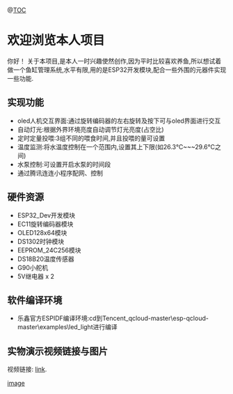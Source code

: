 
@[TOC](鱼缸管理系统)

# 欢迎浏览本人项目

你好！ 关于本项目,是本人一时兴趣使然创作,因为平时比较喜欢养鱼,所以想试着做一个鱼缸管理系统,水平有限,用的是ESP32开发模块,配合一些外围的元器件实现一些功能.

## 实现功能
- oled人机交互界面:通过旋转编码器的左右旋转及按下可与oled界面进行交互
- 自动灯光:根据外界环境亮度自动调节灯光亮度(占空比)
- 定时定量投喂:3组不同的喂食时间,并且投喂的量可设置
- 温度监测:将水温度控制在一个范围内,设置其上下限(如26.3℃~~~29.6℃之间)
- 水泵控制:可设置开启水泵的时间段
- 通过腾讯连连小程序配网、控制

## 硬件资源
- ESP32_Dev开发模块
- EC11旋转编码器模块
- OLED128x64模块
- DS1302时钟模块
- EEPROM_24C256模块
- DS18B20温度传感器
- G90小舵机
- 5V继电器 x 2

## 软件编译环境
- 乐鑫官方ESPIDF编译环境:cd到Tencent_qcloud-master\esp-qcloud-master\examples\led_light进行编译

## 实物演示视频链接与图片

视频链接: [link](https://www.csdn.net/).

[image](https://github.com/MattDamon1/ESP32FishTankManagementSystem/blob/main/esp-qcloud-master/examples/led_light/public/image/%E5%AE%9E%E7%89%A9%E5%9B%BE.png)

